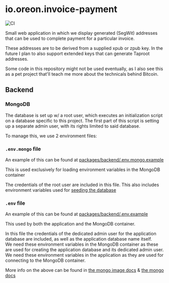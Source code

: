 # io.oreon.invoice-payment

![CI](https://github.com/Robin-Hoodie/invoice-payment/actions/workflows/code-quality.yml/badge.svg)

Small web application in which we display generated (SegWit) addresses that can be used to complete payment for a particular invoice.

These addresses are to be derived from a supplied xpub or zpub key. In the future I plan to also support extended keys that can generate Taproot addresses.

Some code in this repository might not be used eventually, as I also see this as a pet project that'll teach me more about the technicals behind Bitcoin.

## Backend

### MongoDB

The database is set up w/ a root user, which executes an initialization script on a database specific to this project.
The first part of this script is setting up a separate admin user, with its rights limited to said database.

To manage this, we use 2 environment files:

### `.env.mongo` file

An example of this can be found at [packages/backend/.env.mongo.example](packages/backend/.env.mongo.example)

This is used exclusively for loading environment variables in the MongoDB container

The credentials of the root user are included in this file.
This also includes environment variables used for [seeding the database](packages/backend/mongodb/seed/index.sh)

### `.env` file

An example of this can be found at [packages/backend/.env.example](packages/backend/.env.example)

This used by both the application and the MongoDB container.

In this file the credentials of the dedicated admin user for the application database are included, as well as the application database name itself.<br/>
We need these environment variables in the MongoDB container as these are used for creating the application database and its dedicated admin user.<br/>
We need these environment variables in the application as they are used for connecting to the MongoDB container.

More info on the above can be found in [the mongo image docs](https://hub.docker.com/_/mongo) & [the mongo docs](https://docs.mongodb.com/manual/security/)
